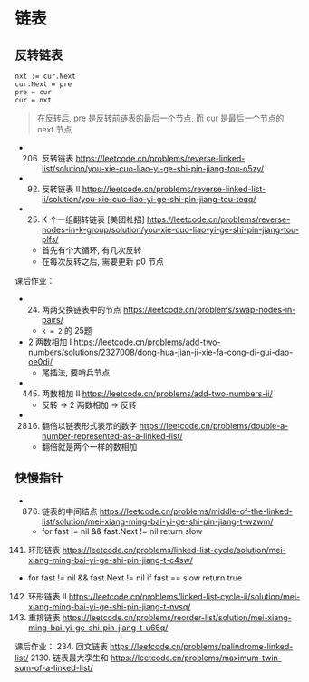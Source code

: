 # 链表

## 反转链表
```
nxt := cur.Next
cur.Next = pre
pre = cur
cur = nxt
```
> 在反转后, pre 是反转前链表的最后一个节点, 而 cur 是最后一个节点的 next 节点


- 206. 反转链表 https://leetcode.cn/problems/reverse-linked-list/solution/you-xie-cuo-liao-yi-ge-shi-pin-jiang-tou-o5zy/
- 92. 反转链表 II https://leetcode.cn/problems/reverse-linked-list-ii/solution/you-xie-cuo-liao-yi-ge-shi-pin-jiang-tou-teqq/
- 25. K 个一组翻转链表 [美团社招] https://leetcode.cn/problems/reverse-nodes-in-k-group/solution/you-xie-cuo-liao-yi-ge-shi-pin-jiang-tou-plfs/
  - 首先有个大循环, 有几次反转
  - 在每次反转之后, 需要更新 p0 节点

课后作业：
- 24. 两两交换链表中的节点 https://leetcode.cn/problems/swap-nodes-in-pairs/
  - `k = 2` 的 25题
- 2 两数相加 I https://leetcode.cn/problems/add-two-numbers/solutions/2327008/dong-hua-jian-ji-xie-fa-cong-di-gui-dao-oe0di/
  - 尾插法, 要哨兵节点
- 445. 两数相加 II https://leetcode.cn/problems/add-two-numbers-ii/
  - 反转 -> 2 两数相加 -> 反转
- 2816. 翻倍以链表形式表示的数字 https://leetcode.cn/problems/double-a-number-represented-as-a-linked-list/
  - 翻倍就是两个一样的数相加

## 快慢指针

- 876. 链表的中间结点 https://leetcode.cn/problems/middle-of-the-linked-list/solution/mei-xiang-ming-bai-yi-ge-shi-pin-jiang-t-wzwm/
  - for fast != nil && fast.Next != nil  return slow
141. 环形链表 https://leetcode.cn/problems/linked-list-cycle/solution/mei-xiang-ming-bai-yi-ge-shi-pin-jiang-t-c4sw/
  - for fast != nil && fast.Next != nil    if fast == slow  return true
142. 环形链表 II https://leetcode.cn/problems/linked-list-cycle-ii/solution/mei-xiang-ming-bai-yi-ge-shi-pin-jiang-t-nvsq/
143. 重排链表 https://leetcode.cn/problems/reorder-list/solution/mei-xiang-ming-bai-yi-ge-shi-pin-jiang-t-u66q/

课后作业：
234. 回文链表 https://leetcode.cn/problems/palindrome-linked-list/
2130. 链表最大孪生和 https://leetcode.cn/problems/maximum-twin-sum-of-a-linked-list/